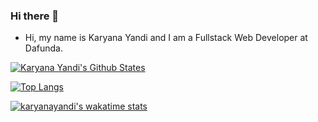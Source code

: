 ### Hi there 👋

- Hi, my name is Karyana Yandi and I am a Fullstack Web Developer at Dafunda.

[![Karyana Yandi's Github States](https://github-readme-stats.vercel.app/api?username=karyanayandi&show_icons=true&count_private=true)](https://github.com/karyanayandi/karyanayandi)

[![Top Langs](https://github-readme-stats.vercel.app/api/top-langs/?username=karyanayandi&langs_count=10)](https://github.com/karyanayandi/karyanayandi)

[![karyanayandi's wakatime stats](https://github-readme-stats.vercel.app/api/wakatime?username=karyanayandi)](https://github.com/karyanayandi/karyanayandi)

<!--
**karyanayandi/karyanayandi** is a ✨ _special_ ✨ repository because its `README.md` (this file) appears on your GitHub profile.
-->
